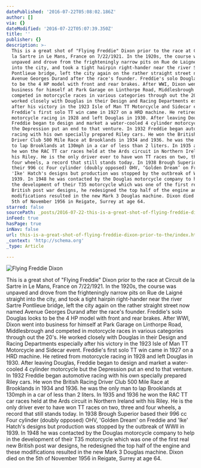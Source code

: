 ```yaml
---
datePublished: '2016-07-22T05:08:02.186Z'
author: []
via: {}
dateModified: '2016-07-22T05:07:39.350Z'
title: ''
publisher: {}
description: >-
  This is a great shot of "Flying Freddie" Dixon prior to the race at Circuit de
  la Sartre in Le Mans, France on 7/22/1921. In the 1920s, the course was
  unpaved and drove from the frighteningly narrow pits on Rue de Laigné straight
  into the city, and took a tight hairpin right-hander near the river Sartre
  Pontlieue bridge, left the city again on the rather straight street now named
  Avenue Georges Durand after the race's founder. Freddie's solo Douglas looks
  to be the 4 HP model with front and rear brakes. After WWI, Dixon went into
  business for himself at Park Garage on Linthorpe Road, Middlesbrough and
  competed in motorcycle races in various categories through out the 20's. He
  worked closely with Douglas in their Design and Racing Departments especially
  after his victory in the 1923 Isle of Man TT Motorcycle and Sidecar event.
  Freddie’s first solo TT win came in 1927 on a HRD machine. He retired from
  motorcycle racing in 1928 and left Douglas in 1930. After leaving Douglas,
  Freddie began to design and market a water-cooled 4 cylinder motorcycle but
  the Depression put an end to that venture. In 1932 Freddie began automotive
  racing with his own specially prepared Riley cars. He won the British Racing
  Driver Club 500 Mile Race at Brooklands in 1934 and 1936. he was the only man
  to lap Brooklands at 130mph in a car of less than 2 liters. In 1935 and 1936
  he won the RAC TT car races held at the Ards circuit in Northern Ireland with
  his Riley. He is the only driver ever to have won TT races on two, three and
  four wheels, a record that still stands today. In 1938 Brough Superior based
  their 996 cc Four cylinder (doubly opposed) OHV, ‘Golden Dream’ on Freddie and
  'Ike' Hatch's designs but production was stopped by the outbreak of WWII in
  1939. In 1948 he was contacted by the Douglas motorcycle company to help in
  the development of their T35 motorcycle which was one of the first real new
  British post war designs, he redesigned the top half of the engine and these
  modifications resulted in the new Mark 3 Douglas machine. Dixon died on the
  5th of November 1956 in Reigate, Surrey at age 64.
starred: false
sourcePath: _posts/2016-07-22-this-is-a-great-shot-of-flying-freddie-dixon-prior-to-the.md
inFeed: true
hasPage: true
inNav: false
url: this-is-a-great-shot-of-flying-freddie-dixon-prior-to-the/index.html
_context: 'http://schema.org'
_type: Article

---
```

![Flying Freddie Dixon](https://the-grid-user-content.s3-us-west-2.amazonaws.com/05b78ecc-5b73-4280-a501-2f7f4e7adc63.jpg)

This is a great shot of "Flying Freddie" Dixon prior to the race at Circuit de la Sartre in Le Mans, France on 7/22/1921\. In the 1920s, the course was unpaved and drove from the frighteningly narrow pits on Rue de Laigné straight into the city, and took a tight hairpin right-hander near the river Sartre Pontlieue bridge, left the city again on the rather straight street now named Avenue Georges Durand after the race's founder. Freddie's solo Douglas looks to be the 4 HP model with front and rear brakes. After WWI, Dixon went into business for himself at Park Garage on Linthorpe Road, Middlesbrough and competed in motorcycle races in various categories through out the 20's. He worked closely with Douglas in their Design and Racing Departments especially after his victory in the 1923 Isle of Man TT Motorcycle and Sidecar event. Freddie's first solo TT win came in 1927 on a HRD machine. He retired from motorcycle racing in 1928 and left Douglas in 1930\. After leaving Douglas, Freddie began to design and market a water-cooled 4 cylinder motorcycle but the Depression put an end to that venture. In 1932 Freddie began automotive racing with his own specially prepared Riley cars. He won the British Racing Driver Club 500 Mile Race at Brooklands in 1934 and 1936\. he was the only man to lap Brooklands at 130mph in a car of less than 2 liters. In 1935 and 1936 he won the RAC TT car races held at the Ards circuit in Northern Ireland with his Riley. He is the only driver ever to have won TT races on two, three and four wheels, a record that still stands today. In 1938 Brough Superior based their 996 cc Four cylinder (doubly opposed) OHV, 'Golden Dream' on Freddie and 'Ike' Hatch's designs but production was stopped by the outbreak of WWII in 1939\. In 1948 he was contacted by the Douglas motorcycle company to help in the development of their T35 motorcycle which was one of the first real new British post war designs, he redesigned the top half of the engine and these modifications resulted in the new Mark 3 Douglas machine. Dixon died on the 5th of November 1956 in Reigate, Surrey at age 64\.